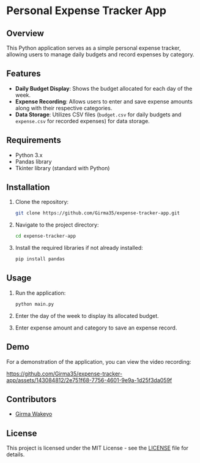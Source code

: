 # Personal Expense Tracker App

## Overview

This Python application serves as a simple personal expense tracker, allowing users to manage daily budgets and record expenses by category.

## Features

- **Daily Budget Display**: Shows the budget allocated for each day of the week.
- **Expense Recording**: Allows users to enter and save expense amounts along with their respective categories.
- **Data Storage**: Utilizes CSV files (`budget.csv` for daily budgets and `expense.csv` for recorded expenses) for data storage.

## Requirements

- Python 3.x
- Pandas library
- Tkinter library (standard with Python)

## Installation

1. Clone the repository:

   ```bash
   git clone https://github.com/Girma35/expense-tracker-app.git
   ```

2. Navigate to the project directory:

   ```bash
   cd expense-tracker-app
   ```

3. Install the required libraries if not already installed:

   ```bash
   pip install pandas
   ```

## Usage

1. Run the application:

   ```bash
   python main.py
   ```

2. Enter the day of the week to display its allocated budget.
3. Enter expense amount and category to save an expense record.

## Demo

For a demonstration of the application, you can view the video recording:


https://github.com/Girma35/expense-tracker-app/assets/143084812/2e751f68-7756-4601-9e9a-1d25f3da059f




## Contributors

- [Girma Wakeyo](https://github.com/Girma35)

## License

This project is licensed under the MIT License - see the [LICENSE](LICENSE) file for details.
